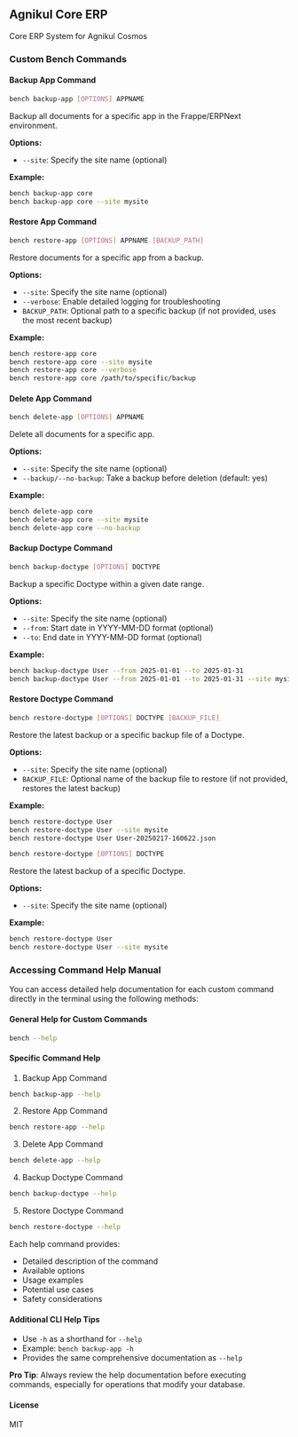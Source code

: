 ## Agnikul Core ERP

Core ERP System for Agnikul Cosmos

### Custom Bench Commands

#### Backup App Command

```bash
bench backup-app [OPTIONS] APPNAME
```

Backup all documents for a specific app in the Frappe/ERPNext environment.

**Options:**
- `--site`: Specify the site name (optional)

**Example:**
```bash
bench backup-app core
bench backup-app core --site mysite
```

#### Restore App Command

```bash
bench restore-app [OPTIONS] APPNAME [BACKUP_PATH]
```

Restore documents for a specific app from a backup.

**Options:**
- `--site`: Specify the site name (optional)
- `--verbose`: Enable detailed logging for troubleshooting
- `BACKUP_PATH`: Optional path to a specific backup (if not provided, uses the most recent backup)

**Example:**
```bash
bench restore-app core
bench restore-app core --site mysite
bench restore-app core --verbose
bench restore-app core /path/to/specific/backup
```

#### Delete App Command

```bash
bench delete-app [OPTIONS] APPNAME
```

Delete all documents for a specific app.

**Options:**
- `--site`: Specify the site name (optional)
- `--backup/--no-backup`: Take a backup before deletion (default: yes)

**Example:**
```bash
bench delete-app core
bench delete-app core --site mysite
bench delete-app core --no-backup
```

#### Backup Doctype Command

```bash
bench backup-doctype [OPTIONS] DOCTYPE
```

Backup a specific Doctype within a given date range.

**Options:**
- `--site`: Specify the site name (optional)
- `--from`: Start date in YYYY-MM-DD format (optional)
- `--to`: End date in YYYY-MM-DD format (optional)

**Example:**
```bash
bench backup-doctype User --from 2025-01-01 --to 2025-01-31
bench backup-doctype User --from 2025-01-01 --to 2025-01-31 --site mysite
```

#### Restore Doctype Command

```bash
bench restore-doctype [OPTIONS] DOCTYPE [BACKUP_FILE]
```

Restore the latest backup or a specific backup file of a Doctype.

**Options:**
- `--site`: Specify the site name (optional)
- `BACKUP_FILE`: Optional name of the backup file to restore (if not provided, restores the latest backup)

**Example:**
```bash
bench restore-doctype User
bench restore-doctype User --site mysite
bench restore-doctype User User-20250217-160622.json
```

```bash
bench restore-doctype [OPTIONS] DOCTYPE
```

Restore the latest backup of a specific Doctype.

**Options:**
- `--site`: Specify the site name (optional)

**Example:**
```bash
bench restore-doctype User
bench restore-doctype User --site mysite
```

### Accessing Command Help Manual

You can access detailed help documentation for each custom command directly in the terminal using the following methods:

#### General Help for Custom Commands
```bash
bench --help
```

#### Specific Command Help

1. Backup App Command
```bash
bench backup-app --help
```

2. Restore App Command
```bash
bench restore-app --help
```

3. Delete App Command
```bash
bench delete-app --help
```

4. Backup Doctype Command
```bash
bench backup-doctype --help
```

5. Restore Doctype Command
```bash
bench restore-doctype --help
```

Each help command provides:
- Detailed description of the command
- Available options
- Usage examples
- Potential use cases
- Safety considerations

#### Additional CLI Help Tips
- Use `-h` as a shorthand for `--help`
- Example: `bench backup-app -h`
- Provides the same comprehensive documentation as `--help`

**Pro Tip**: Always review the help documentation before executing commands, especially for operations that modify your database.

#### License

MIT
